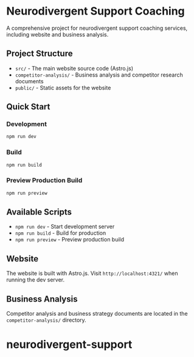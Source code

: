 # Neurodivergent Support Coaching

A comprehensive project for neurodivergent support coaching services, including website and business analysis.

## Project Structure

- `src/` - The main website source code (Astro.js)
- `competitor-analysis/` - Business analysis and competitor research documents
- `public/` - Static assets for the website

## Quick Start

### Development
```bash
npm run dev
```

### Build
```bash
npm run build
```

### Preview Production Build
```bash
npm run preview
```

## Available Scripts

- `npm run dev` - Start development server
- `npm run build` - Build for production
- `npm run preview` - Preview production build

## Website

The website is built with Astro.js. Visit `http://localhost:4321/` when running the dev server.

## Business Analysis

Competitor analysis and business strategy documents are located in the `competitor-analysis/` directory.
# neurodivergent-support
